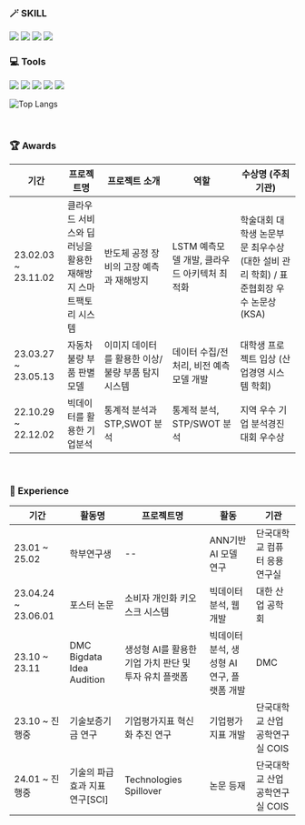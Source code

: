                                                                               
### 🪄 SKILL
 
<img src="https://img.shields.io/badge/java-007396?style=for-the-badge&logo=java&logoColor=white"> <img src="https://img.shields.io/badge/c++-00599C?style=for-the-badge&logo=c%2B%2B&logoColor=white"> <img src="https://img.shields.io/badge/python-3776AB?style=for-the-badge&logo=python&logoColor=white"> <img src="https://img.shields.io/badge/SQL-EE4C2C?style=for-the-badge&logo=SQL&logoColor=white">


### 💻 Tools

<img src="https://img.shields.io/badge/vscode-5C2D91?style=for-the-badge&logo=visual%20studio&logoColor=white"> <img src="https://img.shields.io/badge/oracle-F80000?style=for-the-badge&logo=oracle&logoColor=white"> <img src="https://img.shields.io/badge/mysql-4479A1?style=for-the-badge&logo=mysql&logoColor=white"> <img src="https://img.shields.io/badge/TensorFlow-FF6F00?style=for-the-badge&logo=TensorFlow&logoColor=white"> <img src="https://img.shields.io/badge/GIT-E44C30?style=for-the-badge&logo=git&logoColor=white">


![Top Langs](https://github-readme-stats.vercel.app/api/top-langs/?username=xthk8&hide_progress=true)

<br>

### 🏆 Awards

| 기간                | 프로젝트명 | 프로젝트 소개     | 역할        | 수상명 (주최기관)                              |
| ------------------- | ---------- | ----------------- | ------------------------------------------------------------------------- | -------------------------------------------------- |
| 23.02.03 ~ 23.11.02 | 클라우드 서비스와 딥러닝을 활용한 재해방지 스마트팩토리 시스템 | 반도체 공정 장비의 고장 예측과 재해방지 | LSTM 예측모델 개발, 클라우드 아키텍처 최적화 | 학술대회 대학생 논문부문 최우수상 (대한 설비 관리 학회) / 표준협회장 우수 논문상 (KSA) |
| 23.03.27 ~ 23.05.13 | 자동차 불량 부품 판별 모델 | 이미지 데이터를 활용한 이상/불량 부품 탐지 시스템 | 데이터 수집/전처리, 비전 예측 모델 개발 | 대학생 프로젝트 입상 (산업경영 시스템 학회) |
| 22.10.29 ~ 22.12.02 | 빅데이터를 활용한 기업분석 | 통계적 분석과 STP,SWOT 분석 | 통계적 분석, STP/SWOT 분석 | 지역 우수 기업 분석경진 대회 우수상 |

<br>

### 🏃 Experience

| 기간                | 활동명 | 프로젝트명     | 활동        | 기관                              |
| ------------------- | ---------- | ----------------- | ------------------------------------------------------------------------- | -------------------------------------------------- |
| 23.01 ~ 25.02 | 학부연구생 | -- | ANN기반 AI 모델 연구 | 단국대학교 컴퓨터 응용 연구실 |
| 23.04.24 ~ 23.06.01 | 포스터 논문 | 소비자 개인화 키오스크 시스템 | 빅데이터 분석, 웹 개발 | 대한 산업 공학회 |
| 23.10 ~ 23.11 | DMC Bigdata Idea Audition | 생성형 AI를 활용한 기업 가치 판단 및 투자 유치 플랫폼 | 빅데이터 분석, 생성형 AI 연구, 플랫폼 개발 | DMC |
| 23.10 ~ 진행중 | 기술보증기금 연구 | 기업평가지표 혁신화 추진 연구 | 기업평가지표 개발 | 단국대학교 산업공학연구실 COIS |
| 24.01 ~ 진행중 | 기술의 파급효과 지표 연구[SCI] | Technologies Spillover | 논문 등재 | 단국대학교 산업공학연구실 COIS |

